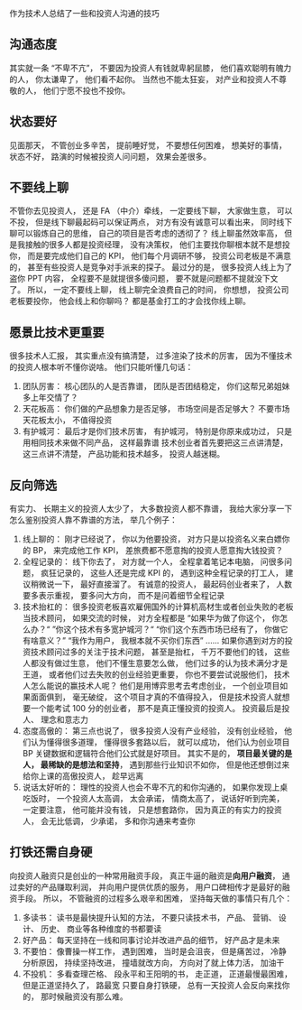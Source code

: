 作为技术人总结了一些和投资人沟通的技巧
## 沟通态度
其实就一条 “不卑不亢”， 不要因为投资人有钱就卑躬屈膝， 他们喜欢聪明有魄力的人， 你太谦卑了， 他们看不起你。 当然也不能太狂妄， 对产业和投资人不尊敬的人， 他们宁愿不投也不投你。
## 状态要好
见面那天， 不管创业多辛苦， 提前睡好觉， 不要想任何困难， 想美好的事情， 状态不好， 路演的时候被投资人问问题， 效果会差很多。
## 不要线上聊
不管你去见投资人， 还是 FA （中介）牵线， 一定要线下聊， 大家做生意， 可以不投， 但是线下聊最起码可以保证两点， 对方有没有诚意可以看出来， 同时线下聊可以锻炼自己的思维， 自己的项目是否考虑的透彻了？
线上聊虽然效率高， 但是我接触的很多人都是投资经理， 没有决策权， 他们主要找你聊根本就不是想投你， 而是要完成他们自己的 KPI， 他们每个月调研不够， 投资公司老板是不满意的， 甚至有些投资人是竞争对手派来的探子。
最过分的是， 很多投资人线上为了盗你 PPT 内容， 全程要不是就提很多傻问题， 要不就是问题都不提就没下文了。 所以， 一定不要线上聊， 线上聊完全浪费自己的时间， 你想想， 投资公司老板要投你， 他会线上和你聊吗？ 都是基金打工的才会找你线上聊。
## 愿景比技术更重要
很多技术人汇报， 其实重点没有搞清楚， 过多渲染了技术的厉害， 因为不懂技术的投资人根本听不懂你说啥。
他们只能听懂几句话：
1. 团队厉害： 核心团队的人是否靠谱， 团队是否团结稳定， 你们这帮兄弟姐妹多上年交情了？
2. 天花板高： 你们做的产品想象力是否足够， 市场空间是否足够大？ 不要市场天花板太小， 不值得投资
3. 有护城河： 最后才是你们技术厉害， 有护城河， 特别是你原来成功过， 只是用相同技术来做不同产品， 这样最靠谱
技术创业者首先要把这三点讲清楚， 这三点讲不清楚， 产品功能和技术越多， 投资人越迷糊。
## 反向筛选
有实力、 长期主义的投资人太少了， 大多数投资人都不靠谱， 我给大家分享一下怎么鉴别投资人靠不靠谱的方法， 举几个例子：
1. 线上聊的： 刚才已经说了， 你以为他要投资， 对方只是以投资名义来白嫖你的 BP， 来完成他工作 KPI， 差旅费都不愿意掏的投资人愿意掏大钱投资？
2. 全程记录的： 线下你去了， 对方就一个人， 全程拿着笔记本电脑， 问很多问题， 疯狂记录的， 这些人还是完成 KPI 的， 遇到这种全程记录的打工人， 建议稍微说一下， 最好直接溜了。 有诚意的投资人， 最起码创业者来了， 人数要多表示重视， 要多问大方向， 而不是问着细节全程记录
3. 技术抬杠的： 很多投资老板喜欢雇佣国外的计算机高材生或者创业失败的老板当技术顾问， 如果交流的时候， 对方全程都是 “如果华为做了你这个， 你怎么办？“ ”你这个技术有多宽护城河？“ “你们这个东西市场已经有了， 你做它有啥意义？” “我作为用户， 我根本就不买你们东西” ...... 如果你遇到对方的投资技术顾问过多的关注于技术问题， 甚至是抬杠， 千万不要他们的钱， 这些人都没有做过生意， 他们不懂生意要怎么做， 他们过多的认为技术满分才是王道， 或者他们过去失败的创业经验更重要， 你也不要尝试说服他们， 技术人怎么能说的赢技术人呢？ 他们是用博弈思考去考虑创业， 一个创业项目如果面面俱到， 毫无破绽， 这个项目才真的不值得投入， 但是技术投资人就想要一个能考试 100 分的创业者， 那不是真正懂投资的投资人。 投资最后是投人、 理念和意志力
4. 态度高傲的： 第三点也说了， 很多投资人没有产业经验， 没有创业经验， 他们认为懂得很多道理， 懂得很多套路以后， 就可以成功， 他们认为创业项目 BP 关键数据和逻辑符合他们公式就是好项目。 其实不是的， **项目最关键的是人， 最稀缺的是想法和坚持**， 遇到那些行业知识不如你， 但是他还想倒过来给你上课的高傲投资人， 趁早远离
5. 说话太好听的： 理性的投资人也会不卑不亢的和你沟通的， 如果你发现上桌吃饭时， 一个投资人太高调， 太会承诺， 情商太高了， 说话好听到完美， 一定要注意， 他可能并没有钱， 只是想套路你， 因为真正的有实力的投资人， 会无比低调， 少承诺， 多和你沟通来考查你
## 打铁还需自身硬
向投资人融资只是创业的一种常用融资手段， 真正牛逼的融资是**向用户融资**， 通过卖好的产品赚取利润， 并向用户提供优质的服务， 用户口碑相传才是最好的融资手段。
所以， 不管融资的过程多么艰辛和困难， 坚持每天做的事情只有几个：
1. 多读书： 读书是最快提升认知的方法， 不要只读技术书， 产品、 营销、 设计、 历史、 商业等各种维度的书都要读
2. 好产品： 每天坚持在一线和同事讨论并改进产品的细节， 好产品才是未来
3. 不要怕： 像曹操一样工作， 遇到困难， 当时是会沮丧， 但是痛苦过， 冷静分析原因， 持续坚持改进， 撞墙就改方向， 方向对了就上体力活， 加油干
4. 不投机： 多看查理芒格、 段永平和王阳明的书， 走正道， 正道最慢最困难， 但是正道坚持久了， 路最宽
只要自身打铁硬， 总有一天投资人会反向来找你的， 那时候融资没有那么难。
